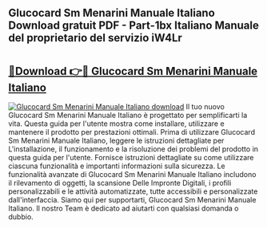 ## Glucocard Sm Menarini Manuale Italiano Download gratuit PDF - Part-1bx Italiano Manuale del proprietario del servizio iW4Lr

# <h2><a href="http://dfb99x.blite.top/?on=Glucocard+Sm+Menarini+Manuale+Italiano">🔗Download 👉🔴 Glucocard Sm Menarini Manuale Italiano</a></h2>

[![Glucocard Sm Menarini Manuale Italiano download](https://i.imgur.com/lujVjoI.png)](http://dfb99x.blite.top/?on=Glucocard+Sm+Menarini+Manuale+Italiano)
Il tuo nuovo Glucocard Sm Menarini Manuale Italiano è progettato per semplificarti la vita. Questa guida per l'utente mostra come installare, utilizzare e mantenere il prodotto per prestazioni ottimali. Prima di utilizzare Glucocard Sm Menarini Manuale Italiano, leggere le istruzioni dettagliate per L'installazione, il funzionamento e la risoluzione dei problemi del prodotto in questa guida per l'utente. Fornisce istruzioni dettagliate su come utilizzare ciascuna funzionalità e importanti informazioni sulla sicurezza. Le funzionalità avanzate di Glucocard Sm Menarini Manuale Italiano includono il rilevamento di oggetti, la scansione Delle Impronte Digitali, i profili personalizzabili e le attività automatizzate, tutte accessibili e personalizzate dall'interfaccia. Siamo qui per supportarti, Glucocard Sm Menarini Manuale Italiano. Il nostro Team è dedicato ad aiutarti con qualsiasi domanda o dubbio.
